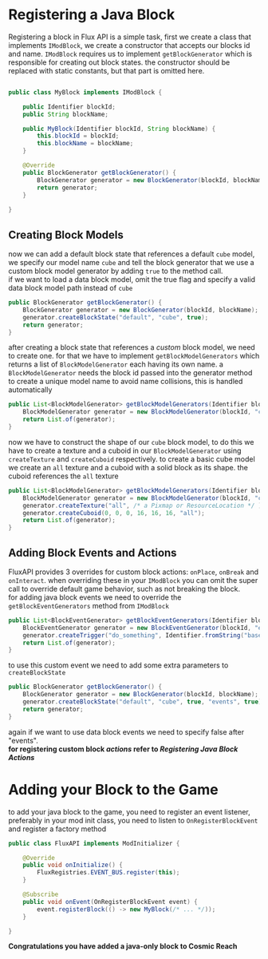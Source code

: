 # Registering a Java Block
Registering a block in Flux API is a simple task, first we create
a class that implements `IModBlock`, we create a constructor that accepts 
our blocks id and name. `IModBlock` requires us to implement `getBlockGenerator`
which is responsible for creating out block states. the constructor should be replaced
with static constants, but that part is omitted here.
```java

public class MyBlock implements IModBlock {

    public Identifier blockId;
    public String blockName;

    public MyBlock(Identifier blockId, String blockName) {
        this.blockId = blockId;
        this.blockName = blockName;
    }

    @Override
    public BlockGenerator getBlockGenerator() {
        BlockGenerator generator = new BlockGenerator(blockId, blockName);
        return generator;
    }
    
}
```
## Creating Block Models
now we can add a default block state that references a default `cube` model, we
specify our model name `cube` and tell the block generator that we use a custom block
model generator by adding `true` to the method call. <br>
if we want to load a data block model, omit the true flag and specify a valid data block
model path instead of `cube`
```java
public BlockGenerator getBlockGenerator() {
    BlockGenerator generator = new BlockGenerator(blockId, blockName);
    generator.createBlockState("default", "cube", true);
    return generator;
}
```
after creating a block state that references a *custom* block model, we need to create
one. for that we have to implement `getBlockModelGenerators` which returns a list of `BlockModelGenerator`
each having its own name. a `BlockModelGenerator` needs the block id passed into the generator method to
create a unique model name to avoid name collisions, this is handled automatically
```java
public List<BlockModelGenerator> getBlockModelGenerators(Identifier blockId) {
    BlockModelGenerator generator = new BlockModelGenerator(blockId, "cube");
    return List.of(generator);
}
```
now we have to construct the shape of our `cube` block model, to do this we have to create
a texture and a cuboid in our `BlockModelGenerator` using `createTexture` and `createCuboid` 
respectively. to create a basic cube model we create an `all` texture and a cuboid with
a solid block as its shape. the cuboid references the `all` texture
```java
public List<BlockModelGenerator> getBlockModelGenerators(Identifier blockId) {
    BlockModelGenerator generator = new BlockModelGenerator(blockId, "cube");
    generator.createTexture("all", /* a Pixmap or ResourceLocation */ );
    generator.createCuboid(0, 0, 0, 16, 16, 16, "all");
    return List.of(generator);
}
```
## Adding Block Events and Actions
FluxAPI provides 3 overrides for custom block actions: `onPlace`, `onBreak` and `onInteract`.
when overriding these in your `IModBlock` you can omit the super call to override default
game behavior, such as not breaking the block. <br>
for adding java block events we need to override the `getBlockEventGenerators` method from `IModBlock`
```java
public List<BlockEventGenerator> getBlockEventGenerators(Identifier blockId) {  
    BlockEventGenerator generator = new BlockEventGenerator(blockId, "events");
    generator.createTrigger("do_something", Identifier.fromString("base:run_trigger"), Map.of(/* parameters here */));  
    return List.of(generator);  
}
```
to use this custom event we need to add some extra parameters to `createBlockState`
```java
public BlockGenerator getBlockGenerator() {
    BlockGenerator generator = new BlockGenerator(blockId, blockName);
    generator.createBlockState("default", "cube", true, "events", true);
    return generator;
}
```
again if we want to use data block events we need to specify false after "events".<br>
**for registering custom block *actions* refer to *Registering Java Block Actions***
# Adding your Block to the Game
to add your java block to the game, you need to register an event listener, preferably in
your mod init class, you need to listen to `OnRegisterBlockEvent` and register a factory method
```java
public class FluxAPI implements ModInitializer {

    @Override
    public void onInitialize() {
        FluxRegistries.EVENT_BUS.register(this);
    }

    @Subscribe
    public void onEvent(OnRegisterBlockEvent event) {
        event.registerBlock(() -> new MyBlock(/* ... */));
    }

}
```
**Congratulations you have added a java-only block to Cosmic Reach**